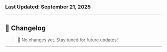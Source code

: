 ### Last Updated: September 21, 2025

---

## 📌 Changelog
> 📝 No changes yet. Stay tuned for future updates!

---
